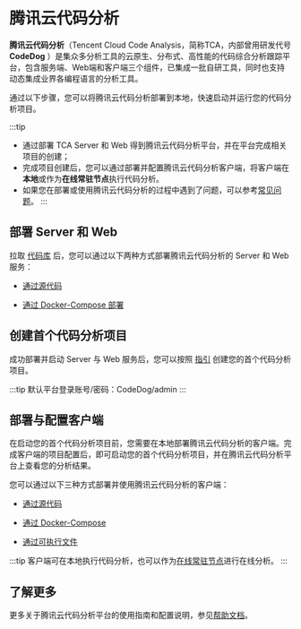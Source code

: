 # 腾讯云代码分析

**腾讯云代码分析**（Tencent Cloud Code Analysis，简称TCA，内部曾用研发代号 **CodeDog** ）是集众多分析工具的云原生、分布式、高性能的代码综合分析跟踪平台，包含服务端、Web端和客户端三个组件，已集成一批自研工具，同时也支持动态集成业界各编程语言的分析工具。

通过以下步骤，您可以将腾讯云代码分析部署到本地，快速启动并运行您的代码分析项目。

:::tip

- 通过部署 TCA Server 和 Web 得到腾讯云代码分析平台，并在平台完成相关项目的创建；
- 完成项目创建后，您可以通过部署并配置腾讯云代码分析客户端，将客户端在**本地**或作为**在线常驻节点**执行代码分析。
- 如果您在部署或使用腾讯云代码分析的过程中遇到了问题，可以参考[常见问题](FAQ.md)。
:::

## 部署 Server 和 Web

拉取 [代码库](https://github.com/Tencent/CodeAnalysis) 后，您可以通过以下两种方式部署腾讯云代码分析的 Server 和 Web 服务：

- [通过源代码](./deploySever.md#通过源代码)

- [通过 Docker-Compose 部署](./deploySever.md#通过docker-compose)

## 创建首个代码分析项目

成功部署并启动 Server 与 Web 服务后，您可以按照 [指引](./initRepo.md) 创建您的首个代码分析项目。

:::tip
默认平台登录账号/密码：CodeDog/admin
:::

## 部署与配置客户端

在启动您的首个代码分析项目前，您需要在本地部署腾讯云代码分析的客户端。完成客户端的项目配置后，即可启动您的首个代码分析项目，并在腾讯云代码分析平台上查看您的分析结果。

您可以通过以下三种方式部署并使用腾讯云代码分析的客户端：

- [通过源代码](./deployClient.md#通过源代码)

- [通过 Docker-Compose](./deployClient.md#通过docker-compose)

- [通过可执行文件](./deployClient.md#通过可执行文件)

:::tip
客户端可在本地执行代码分析，也可以作为[在线常驻节点](../advanced/任务分布式执行.md)进行在线分析。
:::

## 了解更多

更多关于腾讯云代码分析平台的使用指南和配置说明，参见[帮助文档](../guide/README.md)。
